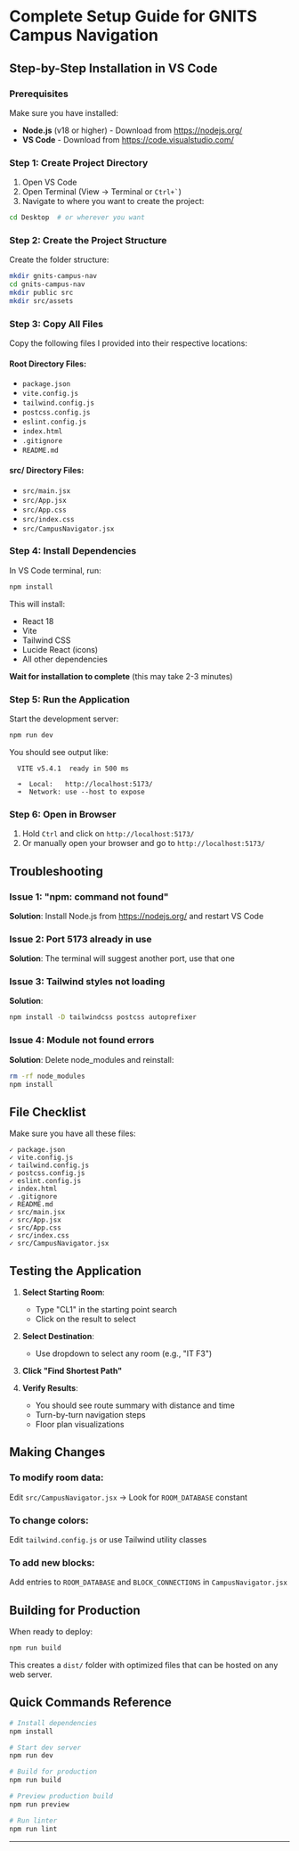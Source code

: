 # Complete Setup Guide for GNITS Campus Navigation

## Step-by-Step Installation in VS Code

### Prerequisites
Make sure you have installed:
- **Node.js** (v18 or higher) - Download from https://nodejs.org/
- **VS Code** - Download from https://code.visualstudio.com/

### Step 1: Create Project Directory

1. Open VS Code
2. Open Terminal (View → Terminal or `` Ctrl+` ``)
3. Navigate to where you want to create the project:
```bash
cd Desktop  # or wherever you want
```

### Step 2: Create the Project Structure

Create the folder structure:
```bash
mkdir gnits-campus-nav
cd gnits-campus-nav
mkdir public src
mkdir src/assets
```

### Step 3: Copy All Files

Copy the following files I provided into their respective locations:

#### Root Directory Files:
- `package.json`
- `vite.config.js`
- `tailwind.config.js`
- `postcss.config.js`
- `eslint.config.js`
- `index.html`
- `.gitignore`
- `README.md`

#### src/ Directory Files:
- `src/main.jsx`
- `src/App.jsx`
- `src/App.css`
- `src/index.css`
- `src/CampusNavigator.jsx`

### Step 4: Install Dependencies

In VS Code terminal, run:
```bash
npm install
```

This will install:
- React 18
- Vite
- Tailwind CSS
- Lucide React (icons)
- All other dependencies

**Wait for installation to complete** (this may take 2-3 minutes)

### Step 5: Run the Application

Start the development server:
```bash
npm run dev
```

You should see output like:
```
  VITE v5.4.1  ready in 500 ms

  ➜  Local:   http://localhost:5173/
  ➜  Network: use --host to expose
```

### Step 6: Open in Browser

1. Hold `Ctrl` and click on `http://localhost:5173/`
2. Or manually open your browser and go to `http://localhost:5173/`

## Troubleshooting

### Issue 1: "npm: command not found"
**Solution**: Install Node.js from https://nodejs.org/ and restart VS Code

### Issue 2: Port 5173 already in use
**Solution**: The terminal will suggest another port, use that one

### Issue 3: Tailwind styles not loading
**Solution**: 
```bash
npm install -D tailwindcss postcss autoprefixer
```

### Issue 4: Module not found errors
**Solution**: Delete node_modules and reinstall:
```bash
rm -rf node_modules
npm install
```

## File Checklist

Make sure you have all these files:

```
✓ package.json
✓ vite.config.js
✓ tailwind.config.js
✓ postcss.config.js
✓ eslint.config.js
✓ index.html
✓ .gitignore
✓ README.md
✓ src/main.jsx
✓ src/App.jsx
✓ src/App.css
✓ src/index.css
✓ src/CampusNavigator.jsx
```

## Testing the Application

1. **Select Starting Room**: 
   - Type "CL1" in the starting point search
   - Click on the result to select

2. **Select Destination**:
   - Use dropdown to select any room (e.g., "IT F3")

3. **Click "Find Shortest Path"**

4. **Verify Results**:
   - You should see route summary with distance and time
   - Turn-by-turn navigation steps
   - Floor plan visualizations

## Making Changes

### To modify room data:
Edit `src/CampusNavigator.jsx` → Look for `ROOM_DATABASE` constant

### To change colors:
Edit `tailwind.config.js` or use Tailwind utility classes

### To add new blocks:
Add entries to `ROOM_DATABASE` and `BLOCK_CONNECTIONS` in `CampusNavigator.jsx`

## Building for Production

When ready to deploy:

```bash
npm run build
```

This creates a `dist/` folder with optimized files that can be hosted on any web server.

## Quick Commands Reference

```bash
# Install dependencies
npm install

# Start dev server
npm run dev

# Build for production
npm run build

# Preview production build
npm run preview

# Run linter
npm run lint
```



---


